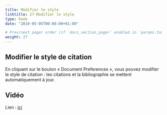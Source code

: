 ```yaml
---
title: Modifier le style
linktitle: 27-Modifier le style
type: book
date: "2019-05-05T00:00:00+01:00"

# Prev/next pager order (if `docs_section_pager` enabled in `params.toml`)
weight: 27
---
```


## Modifier le style de citation

En cliquant sur le bouton « Document Preferences », vous pouvez modifier le style de citation : les citations et la bibliographie se mettent automatiquement à jour.

## Vidéo

Lien : [ici](http://g.recordit.co/qb44FDhXBo.gif)


 
